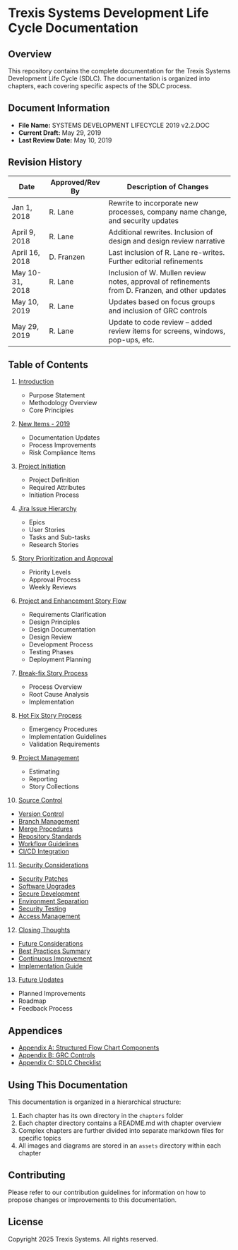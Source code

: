 # Trexis Systems Development Life Cycle Documentation

## Overview
This repository contains the complete documentation for the Trexis Systems Development Life Cycle (SDLC). The documentation is organized into chapters, each covering specific aspects of the SDLC process.

## Document Information
- **File Name:** SYSTEMS DEVELOPMENT LIFECYCLE 2019 v2.2.DOC
- **Current Draft:** May 29, 2019
- **Last Review Date:** May 10, 2019

## Revision History

| Date | Approved/Rev By | Description of Changes |
|------|----------------|----------------------|
| Jan 1, 2018 | R. Lane | Rewrite to incorporate new processes, company name change, and security updates |
| April 9, 2018 | R. Lane | Additional rewrites. Inclusion of design and design review narrative |
| April 16, 2018 | D. Franzen | Last inclusion of R. Lane re-writes. Further editorial refinements |
| May 10-31, 2018 | R. Lane | Inclusion of W. Mullen review notes, approval of refinements from D. Franzen, and other updates |
| May 10, 2019 | R. Lane | Updates based on focus groups and inclusion of GRC controls |
| May 29, 2019 | R. Lane | Update to code review – added review items for screens, windows, pop-ups, etc. |

## Table of Contents

1. [Introduction](chapters/01-introduction/README.md)
   - Purpose Statement
   - Methodology Overview
   - Core Principles

2. [New Items - 2019](chapters/02-new-items/README.md)
   - Documentation Updates
   - Process Improvements
   - Risk Compliance Items

3. [Project Initiation](chapters/03-project-initiation/README.md)
   - Project Definition
   - Required Attributes
   - Initiation Process

4. [Jira Issue Hierarchy](chapters/04-jira-hierarchy/README.md)
   - Epics
   - User Stories
   - Tasks and Sub-tasks
   - Research Stories

5. [Story Prioritization and Approval](chapters/05-story-prioritization/README.md)
   - Priority Levels
   - Approval Process
   - Weekly Reviews

6. [Project and Enhancement Story Flow](chapters/06-project-flow/README.md)
   - Requirements Clarification
   - Design Principles
   - Design Documentation
   - Design Review
   - Development Process
   - Testing Phases
   - Deployment Planning

7. [Break-fix Story Process](chapters/07-break-fix/README.md)
   - Process Overview
   - Root Cause Analysis
   - Implementation

8. [Hot Fix Story Process](chapters/08-hot-fix/README.md)
   - Emergency Procedures
   - Implementation Guidelines
   - Validation Requirements

9. [Project Management](chapters/09-project-management/README.md)
   - Estimating
   - Reporting
   - Story Collections

10. [Source Control](chapters/10-source-control/README.md)
   - [Version Control](chapters/10-source-control/version-control.md)
   - [Branch Management](chapters/10-source-control/branch-management.md)
   - [Merge Procedures](chapters/10-source-control/merge-procedures.md)
   - [Repository Standards](chapters/10-source-control/repository-standards.md)
   - [Workflow Guidelines](chapters/10-source-control/workflow-guidelines.md)
   - [CI/CD Integration](chapters/10-source-control/cicd-integration.md)

11. [Security Considerations](chapters/11-security/README.md)
   - [Security Patches](chapters/11-security/security-patches.md)
   - [Software Upgrades](chapters/11-security/software-upgrades.md)
   - [Secure Development](chapters/11-security/secure-development.md)
   - [Environment Separation](chapters/11-security/environment-separation.md)
   - [Security Testing](chapters/11-security/security-testing.md)
   - [Access Management](chapters/11-security/access-management.md)

12. [Closing Thoughts](chapters/12-closing-thoughts/README.md)
   - [Future Considerations](chapters/12-closing-thoughts/future-considerations.md)
   - [Best Practices Summary](chapters/12-closing-thoughts/best-practices-summary.md)
   - [Continuous Improvement](chapters/12-closing-thoughts/continuous-improvement.md)
   - [Implementation Guide](chapters/12-closing-thoughts/implementation-guide.md)

13. [Future Updates](chapters/13-future-updates/README.md)
   - Planned Improvements
   - Roadmap
   - Feedback Process

## Appendices
- [Appendix A: Structured Flow Chart Components](chapters/appendices/appendix-a.md)
- [Appendix B: GRC Controls](chapters/appendices/appendix-b.md)
- [Appendix C: SDLC Checklist](chapters/appendices/appendix-c.md)

## Using This Documentation

This documentation is organized in a hierarchical structure:
1. Each chapter has its own directory in the `chapters` folder
2. Each chapter directory contains a README.md with chapter overview
3. Complex chapters are further divided into separate markdown files for specific topics
4. All images and diagrams are stored in an `assets` directory within each chapter

## Contributing

Please refer to our contribution guidelines for information on how to propose changes or improvements to this documentation.

## License

Copyright 2025 Trexis Systems. All rights reserved.
